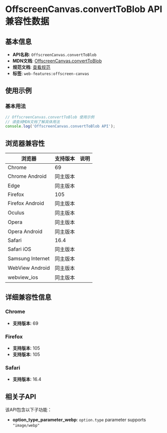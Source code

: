 # OffscreenCanvas.convertToBlob API 兼容性数据

## 基本信息

- **API名称**: `OffscreenCanvas.convertToBlob`
- **MDN文档**: [OffscreenCanvas.convertToBlob](https://developer.mozilla.org/docs/Web/API/OffscreenCanvas/convertToBlob)
- **规范文档**: [查看规范](https://html.spec.whatwg.org/multipage/canvas.html#dom-offscreencanvas-converttoblob-dev)
- **标签**: `web-features:offscreen-canvas`

## 使用示例

### 基本用法

```javascript
// OffscreenCanvas.convertToBlob 使用示例
// 请查阅MDN文档了解具体用法
console.log('OffscreenCanvas.convertToBlob API');
```

## 浏览器兼容性

| 浏览器 | 支持版本 | 说明 |
|--------|----------|------|
| Chrome | 69 |  |
| Chrome Android | 同主版本 |  |
| Edge | 同主版本 |  |
| Firefox | 105 |  |
| Firefox Android | 同主版本 |  |
| Oculus | 同主版本 |  |
| Opera | 同主版本 |  |
| Opera Android | 同主版本 |  |
| Safari | 16.4 |  |
| Safari iOS | 同主版本 |  |
| Samsung Internet | 同主版本 |  |
| WebView Android | 同主版本 |  |
| webview_ios | 同主版本 |  |

## 详细兼容性信息

### Chrome

- **支持版本**: 69

### Firefox

- **支持版本**: 105
- **支持版本**: 105

### Safari

- **支持版本**: 16.4

## 相关子API

该API包含以下子功能：

- **option_type_parameter_webp**: `option.type` parameter supports `"image/webp"`

